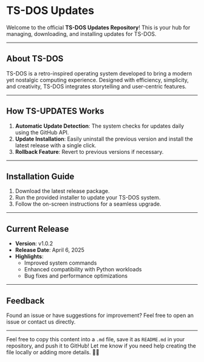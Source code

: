 # TS-DOS Updates

Welcome to the official **TS-DOS Updates Repository**! This is your hub for managing, downloading, and installing updates for TS-DOS.

---

## **About TS-DOS**

TS-DOS is a retro-inspired operating system developed to bring a modern yet nostalgic computing experience. Designed with efficiency, simplicity, and creativity, TS-DOS integrates storytelling and user-centric features.

---

## **How TS-UPDATES Works**

1. **Automatic Update Detection**: The system checks for updates daily using the GitHub API.
2. **Update Installation**: Easily uninstall the previous version and install the latest release with a single click.
3. **Rollback Feature**: Revert to previous versions if necessary.

---

## **Installation Guide**

1. Download the latest release package.
2. Run the provided installer to update your TS-DOS system.
3. Follow the on-screen instructions for a seamless upgrade.

---

## **Current Release**

- **Version**: v1.0.2
- **Release Date**: April 6, 2025
- **Highlights**:
  - Improved system commands
  - Enhanced compatibility with Python workloads
  - Bug fixes and performance optimizations

---

## **Feedback**

Found an issue or have suggestions for improvement? Feel free to open an issue or contact us directly.

---

Feel free to copy this content into a `.md` file, save it as `README.md` in your repository, and push it to GitHub! Let me know if you need help creating the file locally or adding more details. 🚀✨
